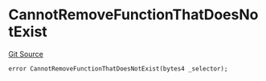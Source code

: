 # CannotRemoveFunctionThatDoesNotExist
[Git Source](https://github.com/thrackle-io/rules-protocol/blob/49ab19f6a1a98efed1de2dc532ff3da9b445a7cb/src/diamond/core/DiamondCut/DiamondCutLib.sol)


```solidity
error CannotRemoveFunctionThatDoesNotExist(bytes4 _selector);
```


